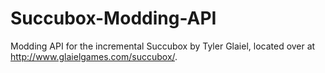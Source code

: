 # Succubox-Modding-API
Modding API for the incremental Succubox by Tyler Glaiel, located over at http://www.glaielgames.com/succubox/.
